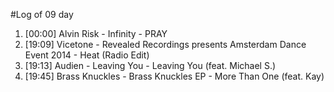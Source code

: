 #Log of 09 day

1. [00:00] Alvin Risk - Infinity - PRAY
1. [19:09] Vicetone - Revealed Recordings presents Amsterdam Dance Event 2014 - Heat (Radio Edit)
1. [19:13] Audien - Leaving You - Leaving You (feat. Michael S.)
1. [19:45] Brass Knuckles - Brass Knuckles EP - More Than One (feat. Kay)
